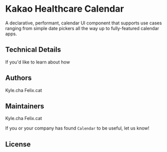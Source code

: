 # Kakao Healthcare Calendar
A declarative, performant, calendar UI component that supports use cases ranging from simple date pickers all the way up to fully-featured calendar apps.

## Technical Details
If you'd like to learn about how 

## Authors
Kyle.cha
Felix.cat

## Maintainers
Kyle.cha
Felix.cat

If you or your company has found `Calendar` to be useful, let us know!

## License
